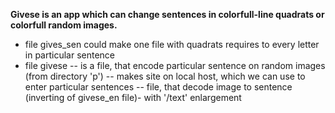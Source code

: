 **Givese is an app which can change sentences in colorfull-line quadrats or colorfull random images.**

- file gives_sen could make one file with quadrats requires to every letter in particular sentence
- file givese
-- is a file, that encode particular sentence on random images (from directory 'p')
-- makes site on local host, which we can use to enter particular sentences
-- file, that decode image to sentence (inverting of givese_en file)- with '/text' enlargement


